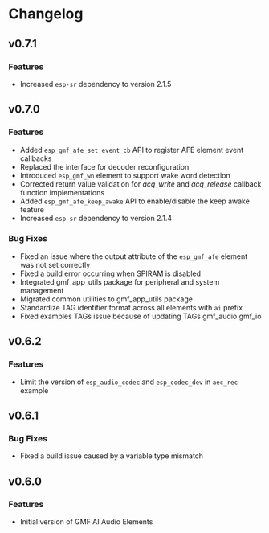 # Changelog

## v0.7.1

### Features

- Increased `esp-sr` dependency to version 2.1.5

## v0.7.0

### Features

- Added `esp_gmf_afe_set_event_cb` API to register AFE element event callbacks
- Replaced the interface for decoder reconfiguration
- Introduced `esp_gmf_wn` element to support wake word detection
- Corrected return value validation for *acq_write* and *acq_release* callback function implementations
- Added `esp_gmf_afe_keep_awake` API to enable/disable the keep awake feature
- Increased `esp-sr` dependency to version 2.1.4

### Bug Fixes

- Fixed an issue where the output attribute of the `esp_gmf_afe` element was not set correctly
- Fixed a build error occurring when SPIRAM is disabled
- Integrated gmf_app_utils package for peripheral and system management
- Migrated common utilities to gmf_app_utils package
- Standardize TAG identifier format across all elements with `ai` prefix
- Fixed examples TAGs issue because of updating TAGs gmf_audio gmf_io

## v0.6.2

### Features

- Limit the version of `esp_audio_codec` and `esp_codec_dev` in `aec_rec` example

## v0.6.1

### Bug Fixes

- Fixed a build issue caused by a variable type mismatch

## v0.6.0

### Features

- Initial version of GMF AI Audio Elements

